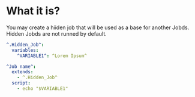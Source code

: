 #                  What it is?

You may create a hiiden job that will be used as a base for another Jobds. 
Hidden Jobds are not runned by default.

```YAML
^.Hidden_Job^:
  variables:
    ^VARIABLE1^: ^Lorem Ipsum^

^Job name^:
  extends:
    - ^.Hidden_Job^
  script:
    - echo "$VARIABLE1"
```